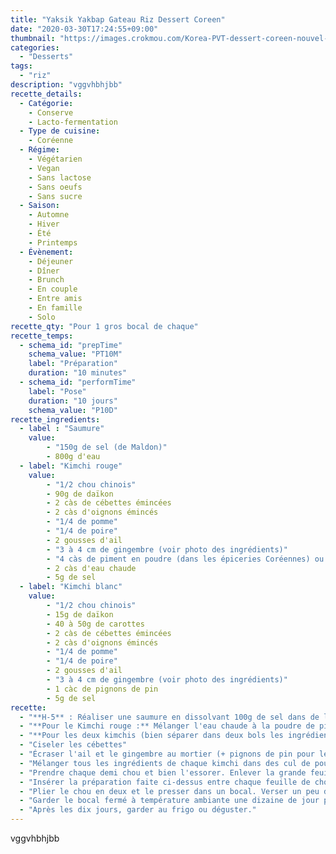 ```yaml
---
title: "Yaksik Yakbap Gateau Riz Dessert Coreen"
date: "2020-03-30T17:24:55+09:00"
thumbnail: "https://images.crokmou.com/Korea-PVT-dessert-coreen-nouvel-an-yaksik-yakbab-2.JPG"
categories:
  - "Desserts"
tags:
  - "riz"
description: "vggvhbhjbb"
recette_details:
  - Catégorie:
    - Conserve
    - Lacto-fermentation
  - Type de cuisine:
    - Coréenne 
  - Régime:
    - Végétarien
    - Vegan
    - Sans lactose
    - Sans oeufs
    - Sans sucre
  - Saison:
    - Automne
    - Hiver
    - Été
    - Printemps
  - Évènement:
    - Déjeuner
    - Dîner
    - Brunch
    - En couple
    - Entre amis
    - En famille
    - Solo
recette_qty: "Pour 1 gros bocal de chaque"
recette_temps:
  - schema_id: "prepTime"
    schema_value: "PT10M"
    label: "Préparation"
    duration: "10 minutes"
  - schema_id: "performTime"
    label: "Pose"
    duration: "10 jours"
    schema_value: "P10D"
recette_ingredients:
  - label : "Saumure"
    value:
        - "150g de sel (de Maldon)"
        - 800g d'eau      
  - label: "Kimchi rouge"
    value:
        - "1/2 chou chinois"
        - 90g de daïkon
        - 2 càs de cébettes émincées
        - 2 càs d'oignons émincés
        - "1/4 de pomme"
        - "1/4 de poire"
        - 2 gousses d'ail
        - "3 à 4 cm de gingembre (voir photo des ingrédients)"
        - "4 càs de piment en poudre (dans les épiceries Coréennes) ou du Gochujang"
        - 2 càs d'eau chaude
        - 5g de sel
  - label: "Kimchi blanc"
    value:
        - "1/2 chou chinois"
        - 15g de daïkon
        - 40 à 50g de carottes
        - 2 càs de cébettes émincées
        - 2 càs d'oignons émincés
        - "1/4 de pomme"
        - "1/4 de poire"
        - 2 gousses d'ail
        - "3 à 4 cm de gingembre (voir photo des ingrédients)"
        - 1 càc de pignons de pin
        - 5g de sel
recette:
  - "**H-5** : Réaliser une saumure en dissolvant 100g de sel dans de l'eau. Y tremper les deux demi choux et saupoudrer avec le reste du sel. Laisser flétrir 5h environ"
  - "**Pour le Kimchi rouge :** Mélanger l'eau chaude à la poudre de piment pour faire gonfler"
  - "**Pour les deux kimchis (bien séparer dans deux bols les ingrédients pour l'un et pour l'autre):**  <center>![Faire son kimchi maison - Vegan](https://images.crokmou.com/recette-kimchi-maison-crokmou-blog-belge-cuisine-voyage-02.jpg)![Faire son kimchi maison - Vegan](https://images.crokmou.com/recette-kimchi-maison-crokmou-blog-belge-cuisine-voyage-03.jpg)</center> Tailler en julienne fine le daïkon, la carotte et les oignons"
  - "Ciseler les cébettes"
  - "Écraser l'ail et le gingembre au mortier (+ pignons de pin pour le kimchi blanc)"
  - "Mélanger tous les ingrédients de chaque kimchi dans des cul de poule puis ajouter ensuite la pomme et la poire préalablement râpées. Mélanger à nouveau"
  - "Prendre chaque demi chou et bien l'essorer. Enlever la grande feuille extérieure et réserver"
  - "Insérer la préparation faite ci-dessus entre chaque feuille de chou. Couper ensuite le 'cul' du chou qui est un peu trop croquant. Enrouler avec la grande feuille restante <center>![EXPLICATION DE L'IMAGE](https://images.crokmou.com/recette-kimchi-maison-crokmou-blog-belge-cuisine-voyage-04.jpg)</center>"
  - "Plier le chou en deux et le presser dans un bocal. Verser un peu de saumure par dessus pour garder le kimchi immergé"
  - "Garder le bocal fermé à température ambiante une dizaine de jour pour lancer la fermentation. Au bout de 2 ou 3 jours, il se peut qu'un peu de liquide s'échappe du bocal, on peut nettoyer l'exterieur du pot mais surtout ne pas l'ouvrir !"
  - "Après les dix jours, garder au frigo ou déguster."
---
```



vggvhbhjbb